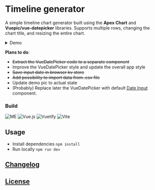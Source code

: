 # Timeline generator

A simple timeline chart generator built using the **Apex Chart** and **Vuepic/vue-datepicker** libraries. Supports multiple rows, changing the chart title, and resizing the entire chart.

<details>
<summary>Demo</summary>
<br>
  
  ![Demo](./public/demo.gif)
  
</details>

**Plans to do**:

- ~~Extract the VueDatePicker code to a separate component~~
- Improve the VueDatePicker style and update the overall app style
- ~~Save input date in browser kv store~~
- ~~Add possibility to import data from .csv file~~
- Update demo pic to actual state
- (Probably) Replace later the VueDatePicker with default [Date Input](https://vuetifyjs.com/en/components/date-inputs/) component.

### Build 

![ME](https://img.shields.io/badge/by-gkalian-purple?style=for-the-badge&&logoColor=white)
![Vue.js](https://img.shields.io/badge/vuejs-%2335495e.svg?style=for-the-badge&logo=vuedotjs&logoColor=%234FC08D)
![Vuetify](https://img.shields.io/badge/Vuetify-1867C0?style=for-the-badge&logo=vuetify&logoColor=AEDDFF)
![Vite](https://img.shields.io/badge/vite-%23646CFF.svg?style=for-the-badge&logo=vite&logoColor=white)

## Usage

- Install dependencies `npm install`
- Run locally `npm run dev`

## [Changelog](./changelog.md)

## [License](./LICENSE)
